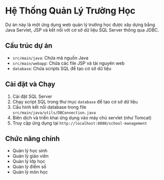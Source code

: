 # Hệ Thống Quản Lý Trường Học

Dự án này là một ứng dụng web quản lý trường học được xây dựng bằng Java Servlet, JSP và kết nối với cơ sở dữ liệu SQL Server thông qua JDBC.

## Cấu trúc dự án

- `src/main/java`: Chứa mã nguồn Java
- `src/main/webapp`: Chứa các file JSP và tài nguyên web
- `database`: Chứa scripts SQL để tạo cơ sở dữ liệu

## Cài đặt và Chạy

1. Cài đặt SQL Server
2. Chạy script SQL trong thư mục `database` để tạo cơ sở dữ liệu
3. Cấu hình kết nối database trong file `src/main/java/utils/DBConnection.java`
4. Biên dịch và triển khai ứng dụng vào máy chủ servlet (như Tomcat)
5. Truy cập ứng dụng tại `http://localhost:8080/school-management`

## Chức năng chính

- Quản lý học sinh
- Quản lý giáo viên
- Quản lý lớp học
- Quản lý điểm số
- Quản lý môn học 